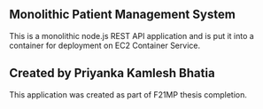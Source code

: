 ## Monolithic Patient Management System

This is a monolithic node.js REST API application and is put it into a container for deployment on EC2 Container Service.

## Created by Priyanka Kamlesh Bhatia

This application was created as part of F21MP thesis completion.

